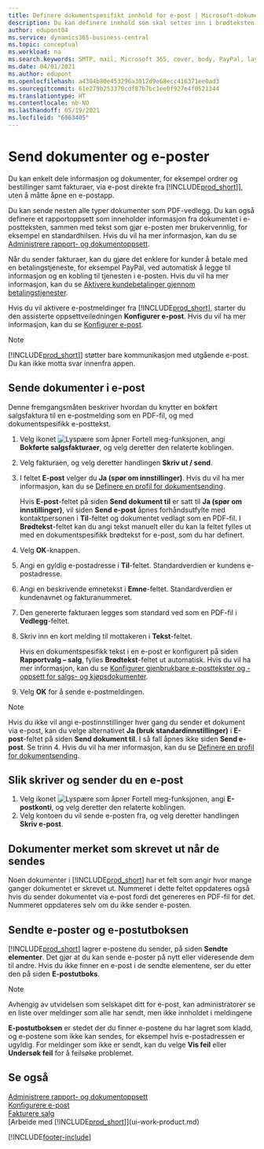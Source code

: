 ```yaml
---
title: Definere dokumentspesifikt innhold for e-post | Microsoft-dokumentasjon
description: Du kan definere innhold som skal settes inn i brødteksten i en e-postmelding, for eksempel en PayPal-kobling. Du kan også legge ved dokumenter i e-postmeldinger.
author: edupont04
ms.service: dynamics365-business-central
ms.topic: conceptual
ms.workload: na
ms.search.keywords: SMTP, mail, Microsoft 365, cover, body, PayPal, layout
ms.date: 04/01/2021
ms.author: edupont
ms.openlocfilehash: a4304b80e453296a3012d9e68ecc416371ee0ad3
ms.sourcegitcommit: 61e279b253370cdf87b7bc1ee0f927e4f0521344
ms.translationtype: HT
ms.contentlocale: nb-NO
ms.lasthandoff: 05/19/2021
ms.locfileid: "6063405"
---
```

# <a name="send-documents-and-emails"></a>Send dokumenter og e-poster
Du kan enkelt dele informasjon og dokumenter, for eksempel ordrer og bestillinger samt fakturaer, via e-post direkte fra [!INCLUDE[prod_short](includes/prod_short.md)]], uten å måtte åpne en e-postapp. 

Du kan sende nesten alle typer dokumenter som PDF-vedlegg. Du kan også definere et rapportoppsett som inneholder informasjon fra dokumentet i e-postteksten, sammen med tekst som gjør e-posten mer brukervennlig, for eksempel en standardhilsen. Hvis du vil ha mer informasjon, kan du se [Administrere rapport- og dokumentoppsett](ui-manage-report-layouts.md). <!--this topic does not mention how to set up a layout for email. Need to investigate.-->

Når du sender fakturaer, kan du gjøre det enklere for kunder å betale med en betalingstjeneste, for eksempel PayPal, ved automatisk å legge til informasjon og en kobling til tjenesten i e-posten. Hvis du vil ha mer informasjon, kan du se [Aktivere kundebetalinger gjennom betalingstjenester](sales-how-enable-payment-service-extensions.md).

Hvis du vil aktivere e-postmeldinger fra [!INCLUDE[prod_short](includes/prod_short.md)], starter du den assisterte oppsettveiledningen **Konfigurer e-post**. Hvis du vil ha mer informasjon, kan du se [Konfigurer e-post](admin-how-setup-email.md).

> [!NOTE]
> [!INCLUDE[prod_short](includes/prod_short.md)]] støtter bare kommunikasjon med utgående e-post. Du kan ikke motta svar innenfra appen.

## <a name="to-send-documents-by-email"></a>Sende dokumenter i e-post
Denne fremgangsmåten beskriver hvordan du knytter en bokført salgsfaktura til en e-postmelding som en PDF-fil, og med dokumentspesifikk e-posttekst. <!--update this-->

1. Velg ikonet ![Lyspære som åpner Fortell meg-funksjonen](media/ui-search/search_small.png "Fortell hva du vil gjøre"), angi **Bokførte salgsfakturaer**, og velg deretter den relaterte koblingen.
2. Velg fakturaen, og velg deretter handlingen **Skriv ut / send**.
3. I feltet **E-post** velger du **Ja (spør om innstillinger)**. Hvis du vil ha mer informasjon, kan du se [Definere en profil for dokumentsending](sales-how-setup-document-send-profiles.md).
    
    Hvis **E-post**-feltet på siden **Send dokument til** er satt til **Ja (spør om innstillinger)**, vil siden **Send e-post** åpnes forhåndsutfylte med kontaktpersonen i **Til**-feltet og dokumentet vedlagt som en PDF-fil. I **Brødtekst**-feltet kan du angi tekst manuelt eller du kan la feltet fylles ut med en dokumentspesifikk brødtekst for e-post, som du har definert.

4. Velg **OK**-knappen.
5. Angi en gyldig e-postadresse i **Til**-feltet. Standardverdien er kundens e-postadresse.
6. Angi en beskrivende emnetekst i **Emne**-feltet. Standardverdien er kundenavnet og fakturanummeret.
7. Den genererte fakturaen legges som standard ved som en PDF-fil i **Vedlegg**-feltet.
8. Skriv inn en kort melding til mottakeren i **Tekst**-feltet.

    Hvis en dokumentspesifikk tekst i en e-post er konfigurert på siden **Rapportvalg – salg**, fylles **Brødtekst**-feltet ut automatisk. Hvis du vil ha mer informasjon, kan du se [Konfigurer gjenbrukbare e-posttekster og -oppsett for salgs- og kjøpsdokumenter](admin-how-setup-email.md#set-up-reusable-email-texts-and-layouts-for-sales-and-purchase-documents).
9. Velg **OK** for å sende e-postmeldingen.

> [!NOTE]  
> Hvis du ikke vil angi e-postinnstillinger hver gang du sender et dokument via e-post, kan du velge alternativet **Ja (bruk standardinnstillinger)** i **E-post**-feltet på siden **Send dokument til**. I så fall åpnes ikke siden **Send e-post**. Se trinn 4. Hvis du vil ha mer informasjon, kan du se [Definere en profil for dokumentsending](sales-how-setup-document-send-profiles.md).  

## <a name="to-compose-and-send-an-email"></a>Slik skriver og sender du en e-post
1. Velg ikonet ![Lyspære som åpner Fortell meg-funksjonen](media/ui-search/search_small.png "Fortell hva du vil gjøre"), angi **E-postkonti**, og velg deretter den relaterte koblingen.
2. Velg kontoen du vil sende e-posten fra, og velg deretter handlingen **Skriv e-post**.

## <a name="documents-marked-as-printed-when-they-are-sent"></a>Dokumenter merket som skrevet ut når de sendes
Noen dokumenter i [!INCLUDE[prod_short](includes/prod_short.md)] har et felt som angir hvor mange ganger dokumentet er skrevet ut. Nummeret i dette feltet <!--"that field?" need a name...--> oppdateres også hvis du sender dokumentet via e-post fordi det genereres en PDF-fil for det. Nummeret oppdateres selv om du ikke sender e-posten. <!--guessing this is because emails are technically reports, so the counter bumps up whenever someone creates an email. Need to verify.-->

## <a name="sent-emails-and-your-email-outbox"></a>Sendte e-poster og e-postutboksen
[!INCLUDE[prod_short](includes/prod_short.md)] lagrer e-postene du sender, på siden **Sendte elementer**. Det gjør at du kan sende e-poster på nytt eller videresende dem til andre. Hvis du ikke finner en e-post i de sendte elementene, ser du etter den på siden **E-postutboks**. 

> [!NOTE]
> Avhengig av utvidelsen som selskapet ditt for e-post, kan administratorer se en liste over meldinger som alle har sendt, men ikke innholdet i meldingene

**E-postutboksen** er stedet der du finner e-postene du har lagret som kladd, og e-postene som ikke kan sendes, for eksempel hvis e-postadressen er ugyldig. For meldinger som ikke er sendt, kan du velge **Vis feil** eller **Undersøk feil** for å feilsøke problemet.

## <a name="see-also"></a>Se også
[Administrere rapport- og dokumentoppsett](ui-manage-report-layouts.md)  
[Konfigurere e-post](admin-how-setup-email.md)  
[Fakturere salg](sales-how-invoice-sales.md)  
[Arbeide med [!INCLUDE[prod_short](includes/prod_short.md)]](ui-work-product.md)


[!INCLUDE[footer-include](includes/footer-banner.md)]

